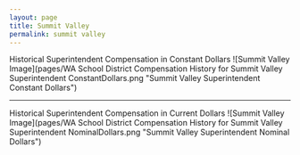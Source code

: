 ```yaml
---
layout: page
title: Summit Valley
permalink: summit valley
---
```



Historical Superintendent Compensation in Constant Dollars
![Summit Valley Image](pages/WA School District Compensation History for Summit Valley Superintendent ConstantDollars.png "Summit Valley Superintendent Constant Dollars")

___

Historical Superintendent Compensation in Current Dollars
![Summit Valley Image](pages/WA School District Compensation History for Summit Valley Superintendent NominalDollars.png "Summit Valley Superintendent Nominal Dollars")